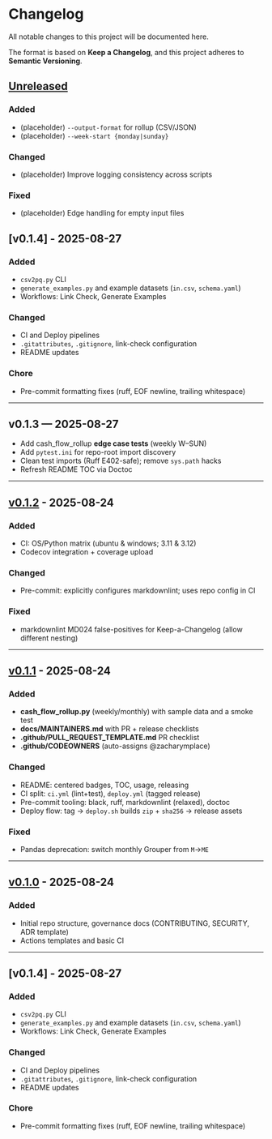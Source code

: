 # Changelog
All notable changes to this project will be documented here.

The format is based on **Keep a Changelog**, and this project adheres to **Semantic Versioning**.

## [Unreleased]
### Added
- (placeholder) `--output-format` for rollup (CSV/JSON)
- (placeholder) `--week-start {monday|sunday}`

### Changed
- (placeholder) Improve logging consistency across scripts

### Fixed
- (placeholder) Edge handling for empty input files

## [v0.1.4] - 2025-08-27
### Added
- `csv2pq.py` CLI
- `generate_examples.py` and example datasets (`in.csv`, `schema.yaml`)
- Workflows: Link Check, Generate Examples

### Changed
- CI and Deploy pipelines
- `.gitattributes`, `.gitignore`, link-check configuration
- README updates

### Chore
- Pre-commit formatting fixes (ruff, EOF newline, trailing whitespace)

---

## v0.1.3 — 2025-08-27
- Add cash_flow_rollup **edge case tests** (weekly W–SUN)
- Add `pytest.ini` for repo-root import discovery
- Clean test imports (Ruff E402-safe); remove `sys.path` hacks
- Refresh README TOC via Doctoc

---

## [v0.1.2] - 2025-08-24
### Added
- CI: OS/Python matrix (ubuntu & windows; 3.11 & 3.12)
- Codecov integration + coverage upload

### Changed
- Pre-commit: explicitly configures markdownlint; uses repo config in CI

### Fixed
- markdownlint MD024 false-positives for Keep-a-Changelog (allow different nesting)

---

## [v0.1.1] - 2025-08-24
### Added
- **cash_flow_rollup.py** (weekly/monthly) with sample data and a smoke test
- **docs/MAINTAINERS.md** with PR + release checklists
- **.github/PULL_REQUEST_TEMPLATE.md** PR checklist
- **.github/CODEOWNERS** (auto-assigns @zacharymplace)

### Changed
- README: centered badges, TOC, usage, releasing
- CI split: `ci.yml` (lint+test), `deploy.yml` (tagged release)
- Pre-commit tooling: black, ruff, markdownlint (relaxed), doctoc
- Deploy flow: tag → `deploy.sh` builds `zip` + `sha256` → release assets

### Fixed
- Pandas deprecation: switch monthly Grouper from `M`→`ME`

---

## [v0.1.0] - 2025-08-24
### Added
- Initial repo structure, governance docs (CONTRIBUTING, SECURITY, ADR template)
- Actions templates and basic CI

---

<!-- Links -->
[Unreleased]: https://github.com/zacharymplace/life-ops-scripts/compare/v0.1.3...HEAD
[v0.1.3]: https://github.com/zacharymplace/life-ops-scripts/compare/v0.1.2...v0.1.3
[v0.1.2]: https://github.com/zacharymplace/life-ops-scripts/compare/v0.1.1...v0.1.2
[v0.1.1]: https://github.com/zacharymplace/life-ops-scripts/compare/v0.1.0...v0.1.1
[v0.1.0]: https://github.com/zacharymplace/life-ops-scripts/releases/tag/v0.1.0

## [v0.1.4] - 2025-08-27
### Added
- `csv2pq.py` CLI
- `generate_examples.py` and example datasets (`in.csv`, `schema.yaml`)
- Workflows: Link Check, Generate Examples

### Changed
- CI and Deploy pipelines
- `.gitattributes`, `.gitignore`, link-check configuration
- README updates

### Chore
- Pre-commit formatting fixes (ruff, EOF newline, trailing whitespace)

